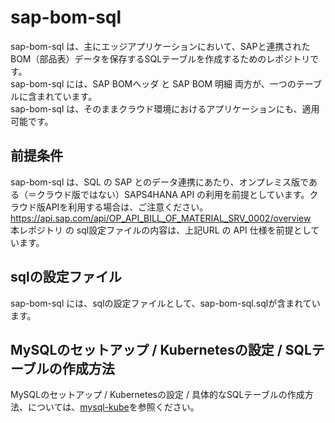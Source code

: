 # sap-bom-sql 
sap-bom-sql は、主にエッジアプリケーションにおいて、SAPと連携されたBOM（部品表）データを保存するSQLテーブルを作成するためのレポジトリです。  
sap-bom-sql には、SAP BOMヘッダ と SAP BOM 明細 両方が、一つのテーブルに含まれています。  
sap-bom-sql は、そのままクラウド環境におけるアプリケーションにも、適用可能です。  

## 前提条件  
sap-bom-sql は、SQL の SAP とのデータ連携にあたり、オンプレミス版である（＝クラウド版ではない）SAPS4HANA API の利用を前提としています。クラウド版APIを利用する場合は、ご注意ください。  
https://api.sap.com/api/OP_API_BILL_OF_MATERIAL_SRV_0002/overview  
本レポジトリ の sql設定ファイルの内容は、上記URL の API 仕様を前提としています。  

## sqlの設定ファイル
sap-bom-sql には、sqlの設定ファイルとして、sap-bom-sql.sqlが含まれています。

## MySQLのセットアップ / Kubernetesの設定 / SQLテーブルの作成方法
MySQLのセットアップ / Kubernetesの設定 / 具体的なSQLテーブルの作成方法、については、[mysql-kube](https://github.com/latonaio/mysql-kube)を参照ください。